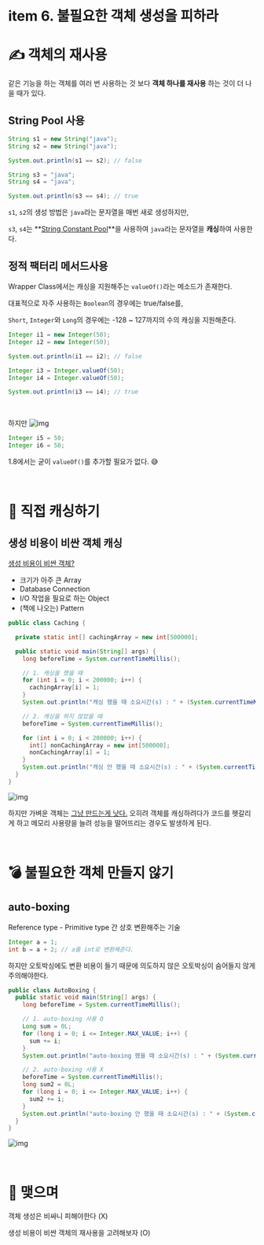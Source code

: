 # item 6. 불필요한 객체 생성을 피하라

# ✍ 객체의 재사용

같은 기능을 하는 객체를 여러 번 사용하는 것 보다 **객체 하나를 재사용** 하는 것이 더 나을 때가 있다.

## String Pool 사용

```java
String s1 = new String("java");
String s2 = new String("java");

System.out.println(s1 == s2); // false

String s3 = "java";
String s4 = "java";

System.out.println(s3 == s4); // true
```

`s1`, `s2`의 생성 방법은  `java`라는 문자열을 매번 새로 생성하지만,

`s3`, `s4`는 **[String Constant Pool](https://starkying.tistory.com/entry/what-is-java-string-pool)**을 사용하여 `java`라는 문자열을 **캐싱**하여 사용한다.



## 정적 팩터리 메서드사용

Wrapper Class에서는 캐싱을 지원해주는 `valueOf()`라는 메소드가 존재한다.

대표적으로 자주 사용하는 `Boolean`의 경우에는 true/false를,

`Short`, `Integer`와 `Long`의 경우에는 -128 ~ 127까지의 수의 캐싱을 지원해준다.

```java
Integer i1 = new Integer(50);
Integer i2 = new Integer(50);

System.out.println(i1 == i2); // false

Integer i3 = Integer.valueOf(50);
Integer i4 = Integer.valueOf(50);

System.out.println(i3 == i4); // true
```

<br>

하지만
![img](https://user-images.githubusercontent.com/42836576/104265601-4ce66e00-54d1-11eb-987f-b46829619af8.png)

```java
Integer i5 = 50;
Integer i6 = 50;
```

1.8에서는 굳이 `valueOf()`를 추가할 필요가 없다. 😅

<br>

# 🎢 직접 캐싱하기

## 생성 비용이 비싼 객체 캐싱

[생성 비용이 비싼 객체?](https://stackoverflow.com/questions/20366336/what-is-mean-by-creating-some-object-will-be-expensive-in-java-oop) 

- 크기가 아주 큰 Array
- Database Connection
- I/O 작업을 필요로 하는 Object
- (책에 나오는) Pattern

```java
public class Caching {

  private static int[] cachingArray = new int[500000];

  public static void main(String[] args) {
    long beforeTime = System.currentTimeMillis();

    // 1. 캐싱을 했을 때
    for (int i = 0; i < 200000; i++) {
      cachingArray[i] = 1;
    }
    System.out.println("캐싱 했을 때 소요시간(s) : " + (System.currentTimeMillis() - beforeTime) / 1000);

    // 2. 캐싱을 하지 않았을 때
    beforeTime = System.currentTimeMillis();

    for (int i = 0; i < 200000; i++) {
      int[] nonCachingArray = new int[500000];
      nonCachingArray[i] = 1;
    }
    System.out.println("캐싱 안 했을 때 소요시간(s) : " + (System.currentTimeMillis() - beforeTime) / 1000);
  }
}
```

![img](https://user-images.githubusercontent.com/42836576/104265592-49eb7d80-54d1-11eb-8315-709445c75f13.png)

하지만 가벼운 객체는 [그냥 만드는게 낫다.](https://stackoverflow.com/questions/19658981/cache-for-reducing-time-of-expensive-object-creations) 오히려 객체를 캐싱하려다가 코드를 헷갈리게 하고 메모리 사용량을 늘려 성능을 떨어뜨리는 경우도 발생하게 된다.

<br>

# 💣 불필요한 객체 만들지 않기

## auto-boxing

Reference type - Primitive type 간 상호 변환해주는 기술

```java
Integer a = 1;
int b = a + 2; // a를 int로 변환해준다.
```

하지만 오토박싱에도 변환 비용이 들기 때문에 의도하지 않은 오토박싱이 숨어들지 않게 주의해야한다.

```java
public class AutoBoxing {
  public static void main(String[] args) {
    long beforeTime = System.currentTimeMillis();

    // 1. auto-boxing 사용 O
    Long sum = 0L;
    for (long i = 0; i <= Integer.MAX_VALUE; i++) {
      sum += i;
    }
    System.out.println("auto-boxing 했을 때 소요시간(s) : " + (System.currentTimeMillis() - beforeTime) / 1000.0);

    // 2. auto-boxing 사용 X
    beforeTime = System.currentTimeMillis();
    long sum2 = 0L;
    for (long i = 0; i <= Integer.MAX_VALUE; i++) {
      sum2 += i;
    }
    System.out.println("auto-boxing 안 했을 때 소요시간(s) : " + (System.currentTimeMillis() - beforeTime) / 1000.0);
  }
}
```

![img](https://user-images.githubusercontent.com/42836576/104265598-4ce66e00-54d1-11eb-95ba-8390b6be3a52.png)

<br>

# 🐇 맺으며

객체 생성은 비싸니 피해야한다 (X)

생성 비용이 비싼 객체의 재사용을 고려해보자 (O)
